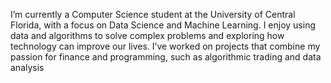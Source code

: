 I’m currently a Computer Science student at the University of Central Florida, with a focus on Data Science and Machine 
Learning. I enjoy using data and algorithms to solve complex problems and exploring how technology can improve our 
lives. I’ve worked on projects that combine my passion for finance and programming, such as algorithmic trading and 
data analysis
